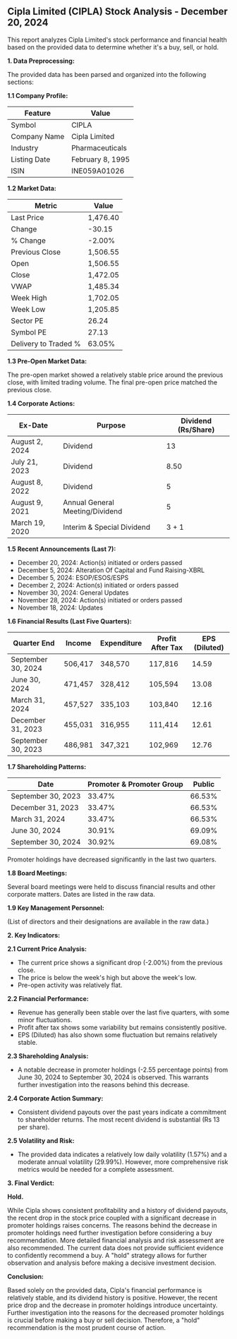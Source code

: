 ## Cipla Limited (CIPLA) Stock Analysis - December 20, 2024

This report analyzes Cipla Limited's stock performance and financial health based on the provided data to determine whether it's a buy, sell, or hold.

**1. Data Preprocessing:**

The provided data has been parsed and organized into the following sections:

**1.1 Company Profile:**

| Feature          | Value                     |
|-----------------|--------------------------|
| Symbol           | CIPLA                     |
| Company Name     | Cipla Limited             |
| Industry         | Pharmaceuticals           |
| Listing Date     | February 8, 1995          |
| ISIN             | INE059A01026              |


**1.2 Market Data:**

| Metric                | Value      |
|-----------------------|------------|
| Last Price            | 1,476.40   |
| Change                | -30.15     |
| % Change              | -2.00%     |
| Previous Close        | 1,506.55   |
| Open                  | 1,506.55   |
| Close                 | 1,472.05   |
| VWAP                  | 1,485.34   |
| Week High             | 1,702.05   |
| Week Low              | 1,205.85   |
| Sector PE             | 26.24      |
| Symbol PE             | 27.13      |
| Delivery to Traded % | 63.05%     |


**1.3 Pre-Open Market Data:**

The pre-open market showed a relatively stable price around the previous close, with limited trading volume.  The final pre-open price matched the previous close.

**1.4 Corporate Actions:**

| Ex-Date      | Purpose                               | Dividend (Rs/Share) |
|--------------|---------------------------------------|----------------------|
| August 2, 2024 | Dividend                             | 13                    |
| July 21, 2023  | Dividend                             | 8.50                  |
| August 8, 2022  | Dividend                             | 5                     |
| August 9, 2021  | Annual General Meeting/Dividend       | 5                     |
| March 19, 2020 | Interim & Special Dividend           | 3 + 1                 |


**1.5 Recent Announcements (Last 7):**

* December 20, 2024: Action(s) initiated or orders passed
* December 5, 2024: Alteration Of Capital and Fund Raising-XBRL
* December 5, 2024: ESOP/ESOS/ESPS
* December 2, 2024: Action(s) initiated or orders passed
* November 30, 2024: General Updates
* November 28, 2024: Action(s) initiated or orders passed
* November 18, 2024: Updates


**1.6 Financial Results (Last Five Quarters):**

| Quarter End     | Income     | Expenditure | Profit After Tax | EPS (Diluted) |
|-----------------|------------|-------------|-------------------|---------------|
| September 30, 2024 | 506,417    | 348,570     | 117,816          | 14.59         |
| June 30, 2024     | 471,457    | 328,412     | 105,594          | 13.08         |
| March 31, 2024    | 457,527    | 335,103     | 103,840          | 12.16         |
| December 31, 2023 | 455,031    | 316,955     | 111,414          | 12.61         |
| September 30, 2023| 486,981    | 347,321     | 102,969          | 12.76         |


**1.7 Shareholding Patterns:**

| Date          | Promoter & Promoter Group | Public |
|---------------|--------------------------|--------|
| September 30, 2023 | 33.47%                     | 66.53% |
| December 31, 2023 | 33.47%                     | 66.53% |
| March 31, 2024    | 33.47%                     | 66.53% |
| June 30, 2024     | 30.91%                     | 69.09% |
| September 30, 2024| 30.92%                     | 69.08% |

Promoter holdings have decreased significantly in the last two quarters.


**1.8 Board Meetings:**

Several board meetings were held to discuss financial results and other corporate matters.  Dates are listed in the raw data.


**1.9 Key Management Personnel:**

(List of directors and their designations are available in the raw data.)


**2. Key Indicators:**

**2.1 Current Price Analysis:**

* The current price shows a significant drop (-2.00%) from the previous close.
* The price is below the week's high but above the week's low.
* Pre-open activity was relatively flat.


**2.2 Financial Performance:**

* Revenue has generally been stable over the last five quarters, with some minor fluctuations.
* Profit after tax shows some variability but remains consistently positive.
* EPS (Diluted) has also shown some fluctuation but remains relatively stable.


**2.3 Shareholding Analysis:**

* A notable decrease in promoter holdings (-2.55 percentage points) from June 30, 2024 to September 30, 2024 is observed. This warrants further investigation into the reasons behind this decrease.


**2.4 Corporate Action Summary:**

* Consistent dividend payouts over the past years indicate a commitment to shareholder returns.  The most recent dividend is substantial (Rs 13 per share).


**2.5 Volatility and Risk:**

* The provided data indicates a relatively low daily volatility (1.57%) and a moderate annual volatility (29.99%).  However, more comprehensive risk metrics would be needed for a complete assessment.


**3. Final Verdict:**

**Hold.**

While Cipla shows consistent profitability and a history of dividend payouts, the recent drop in the stock price coupled with a significant decrease in promoter holdings raises concerns.  The reasons behind the decrease in promoter holdings need further investigation before considering a buy recommendation.  More detailed financial analysis and risk assessment are also recommended.  The current data does not provide sufficient evidence to confidently recommend a buy.  A "hold" strategy allows for further observation and analysis before making a decisive investment decision.

**Conclusion:**

Based solely on the provided data, Cipla's financial performance is relatively stable, and its dividend history is positive. However, the recent price drop and the decrease in promoter holdings introduce uncertainty.  Further investigation into the reasons for the decreased promoter holdings is crucial before making a buy or sell decision.  Therefore, a "hold" recommendation is the most prudent course of action.
